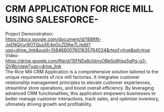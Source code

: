 # CRM APPLICATION FOR RICE MILL USING SALESFORCE-

Project Demonstration:
<br>
https://docs.google.com/document/d/188ftN-JxENQVur9OTQusXE4pOcZDRw7L/edit?usp=drive_link&ouid=108468007601635764024&rtpof=true&sd=true
<br>
Video:
<br>
https://drive.google.com/file/d/15FN5x6chlmyOReSoWjsp5gPg-g3-QV8b/view?usp=drive_link
<br>
The Rice Mill CRM Application is a comprehensive solution tailored to the unique requirements of rice mill factories. It integrates customer relationship management principles to elevate customer experiences, streamline store operations, and boost overall efficiency. By leveraging advanced CRM functionalities, this application empowers businesses to better manage customer interactions, track sales, and optimize inventory, ultimately driving growth and profitability.

